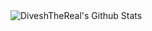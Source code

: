 <img align="left" alt="DiveshTheReal's Github Stats" src="https://github-readme-stats.codestackr.vercel.app/api?username=DiveshTheReal&show_icons=true&hide_border=true" />
